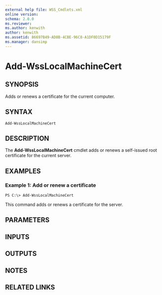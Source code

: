 ```yaml
---
external help file: WSS_Cmdlets.xml
online version: 
schema: 2.0.0
ms.reviewer:
ms.author: kenwith
author: kenwith
ms.assetid: 86697B49-AD8B-4CBE-96C8-A1DF0D15179F
ms.manager: dansimp
---
```


# Add-WssLocalMachineCert

## SYNOPSIS
Adds or renews a certificate for the current computer.

## SYNTAX

```
Add-WssLocalMachineCert
```

## DESCRIPTION
The **Add-WssLocalMachineCert** cmdlet adds or renews a self-issued root certificate for the current server.

## EXAMPLES

### Example 1: Add or renew a certificate
```
PS C:\> Add-WssLocalMachineCert
```

This command adds or renews a certificate for the server.

## PARAMETERS

## INPUTS

## OUTPUTS

## NOTES

## RELATED LINKS

